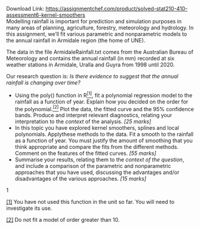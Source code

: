 Download Link: https://assignmentchef.com/product/solved-stat210-410-assessment6-kernel-smoothers
<br>
Modelling rainfall is important for prediction and simulation purposes in many areas of planning, agriculture, forestry, meteorology and hydrology. In this assignment, we’ll fit various parametric and nonparametric models to the annual rainfall in Armidale region (the home of UNE).

The data in the file ArmidaleRainfall.txt comes from the Australian Bureau of Meteorology and contains the annual rainfall (in mm) recorded at six weather stations in Armidale, Uralla and Guyra from 1998 until 2020.

Our research question is: <em>Is there evidence to suggest that the annual rainfall is changing over time?</em>

<ul>

 <li>Using the poly() function in R<a href="#_ftn1" name="_ftnref1"><sup>[1]</sup></a>, fit a polynomial regression model to the rainfall as a function of year. Explain how you decided on the order for the polynomial.<a href="#_ftn2" name="_ftnref2"><sup>[2]</sup></a> Plot the data, the fitted curve and the 95% confidence bands. Produce and interpret relevant diagnostics, relating your interpretation to the <em>context </em>of the analysis. <em>[25 marks]</em></li>

 <li>In this topic you have explored kernel smoothers, splines and local polynomials. Applythese methods to the data. Fit a smooth to the rainfall as a function of year. You must justify the amount of smoothing that you think appropriate and compare the fits from the different methods. Comment on the features of the fitted curves. <em>[55 marks]</em></li>

 <li>Summarise your results, relating them to the <em>context of the question</em>, and include a comparison of the parametric and nonparametric approaches that you have used, discussing the advantages and/or disadvantages of the various approaches. <em>[15 marks]</em></li>

</ul>

1

<a href="#_ftnref1" name="_ftn1">[1]</a> You have not used this function in the unit so far. You will need to investigate its use.

<a href="#_ftnref2" name="_ftn2">[2]</a> Do not fit a model of order greater than 10.